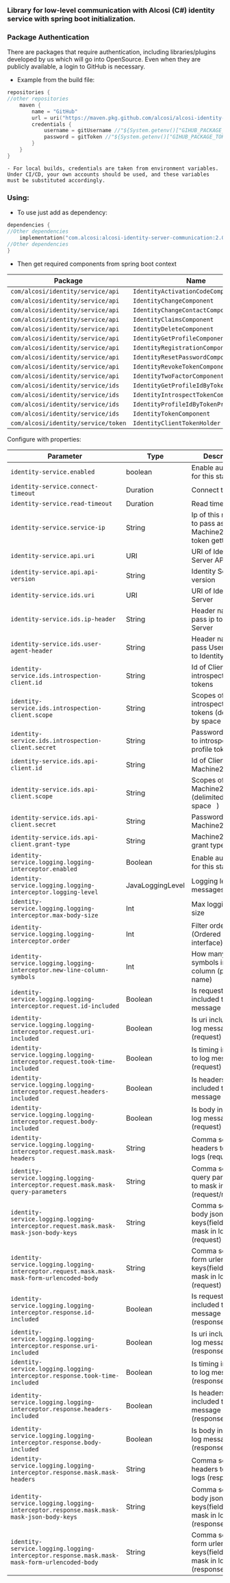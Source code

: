 ### Library for low-level communication with Alcosi (C#) identity service with spring boot initialization.

### Package Authentication
There are packages that require authentication, including libraries/plugins developed by us which will go into OpenSource. Even when they are publicly available, a login to GitHub is necessary.
- Example from the build file:

````kotlin
repositories {
//other repositories
    maven {
        name = "GitHub"
        url = uri("https://maven.pkg.github.com/alcosi/alcosi-identity-server-communication")
        credentials {
            username = gitUsername //"${System.getenv()["GIHUB_PACKAGE_USERNAME"]}"
            password = gitToken //"${System.getenv()["GIHUB_PACKAGE_TOKEN"]}"
        }
    }
}
````
    - For local builds, credentials are taken from environment variables. Under CI/CD, your own accounts should be used, and these variables must be substituted accordingly.


### Using:

- To use just add as dependency:

````kotlin
dependencies {
//Other dependencies
    implementation("com.alcosi:alcosi-identity-server-communication:2.02-RELEASE")
//Other dependencies
}
````



- Then get required components from spring boot context

| Package                             | Name                                   |
|-------------------------------------|----------------------------------------|
| `com/alcosi/identity/service/api`   | `IdentityActivationCodeComponent`      |
| `com/alcosi/identity/service/api`   | `IdentityChangeComponent`              |
| `com/alcosi/identity/service/api`   | `IdentityChangeContactComponent`       |
| `com/alcosi/identity/service/api`   | `IdentityClaimsComponent`              |
| `com/alcosi/identity/service/api`   | `IdentityDeleteComponent`              |
| `com/alcosi/identity/service/api`   | `IdentityGetProfileComponent`          |
| `com/alcosi/identity/service/api`   | `IdentityRegistrationComponent`        |
| `com/alcosi/identity/service/api`   | `IdentityResetPasswordComponent`       |
| `com/alcosi/identity/service/api`   | `IdentityRevokeTokenComponent`         |
| `com/alcosi/identity/service/api`   | `IdentityTwoFactorComponent`           |
| `com/alcosi/identity/service/ids`   | `IdentityGetProfileIdByTokenComponent` |
| `com/alcosi/identity/service/ids`   | `IdentityIntrospectTokenComponent`     |
| `com/alcosi/identity/service/ids`   | `IdentityProfileIdByTokenProvider`     |
| `com/alcosi/identity/service/ids`   | `IdentityTokenComponent`               |
| `com/alcosi/identity/service/token` | `IdentityClientTokenHolder`            |

Configure with properties:

| Parameter                                                                                   | Type             | Description                                                             |
|---------------------------------------------------------------------------------------------|------------------|-------------------------------------------------------------------------|
| `identity-service.enabled`                                                                  | boolean          | Enable autoconfig for this starter                                      |
| `identity-service.connect-timeout`                                                          | Duration         | Connect timeout                                                         |
| `identity-service.read-timeout`                                                             | Duration         | Read timeout                                                            |
| `identity-service.service-ip`                                                               | String           | Ip of this machine to pass as Ip for Machine2Machine token getting      |
| `identity-service.api.uri`                                                                  | URI              | URI of Identity Server API                                              |
| `identity-service.api.api-version`                                                          | String           | Identity Server Api version                                             |
| `identity-service.ids.uri`                                                                  | URI              | URI of Identity Server                                                  |
| `identity-service.ids.ip-header`                                                            | String           | Header name to pass ip to           Identity Server                     |
| `identity-service.ids.user-agent-header`                                                    | String           | Header name to pass User-Agent to           Identity Server             |
| `identity-service.ids.introspection-client.id`                                              | String           | Id of Client to introspect profile tokens                               |
| `identity-service.ids.introspection-client.scope`                                           | String           | Scopes of Client to introspect profile tokens  (delimited by space ` `) |
| `identity-service.ids.introspection-client.secret`                                          | String           | Password of Client to introspect profile tokens                         |
| `identity-service.ids.api-client.id`                                                        | String           | Id of Client Machine2Machine                                            |
| `identity-service.ids.api-client.scope`                                                     | String           | Scopes of Client Machine2Machine  (delimited by space ` `)              |
| `identity-service.ids.api-client.secret`                                                    | String           | Password of Client Machine2Machine                                      |
| `identity-service.ids.api-client.grant-type`                                                | String           | Machine2Machine grant type                                              |
| `identity-service.logging.logging-interceptor.enabled`                                      | Boolean          | Enable autoconfig for this starter                                      |
| `identity-service.logging.logging-interceptor.logging-level`                                | JavaLoggingLevel | Logging level of messages                                               |
| `identity-service.logging.logging-interceptor.max-body-size`                                | Int              | Max logging body size                                                   |
| `identity-service.logging.logging-interceptor.order`                                        | Int              | Filter order (Ordered interface)                                        |
| `identity-service.logging.logging-interceptor.new-line-column-symbols`                      | Int              | How many symbols in first column (param name)                           |
| `identity-service.logging.logging-interceptor.request.id-included`                          | Boolean          | Is request id included to log message (request)                         |
| `identity-service.logging.logging-interceptor.request.uri-included`                         | Boolean          | Is uri included to log message (request)                                |
| `identity-service.logging.logging-interceptor.request.took-time-included`                   | Boolean          | Is timing included to log message (request)                             |
| `identity-service.logging.logging-interceptor.request.headers-included`                     | Boolean          | Is headers included to log message (request)                            |
| `identity-service.logging.logging-interceptor.request.body-included`                        | Boolean          | Is body included to log message (request)                               |
| `identity-service.logging.logging-interceptor.request.mask.mask-headers`                    | String           | Comma separated headers to mask in logs (request)                       |
| `identity-service.logging.logging-interceptor.request.mask.mask-query-parameters`           | String           | Comma separated query parameters to mask in logs (request/response)     |
| `identity-service.logging.logging-interceptor.request.mask.mask-mask-json-body-keys`        | String           | Comma separated body json keys(fields) to mask in logs (request)        |
| `identity-service.logging.logging-interceptor.request.mask.mask-mask-form-urlencoded-body`  | String           | Comma separated form urlencoded keys(fields) to mask in logs (request)  |
| `identity-service.logging.logging-interceptor.response.id-included`                         | Boolean          | Is request id included to log message (response)                        |
| `identity-service.logging.logging-interceptor.response.uri-included`                        | Boolean          | Is uri included to log message (response)                               |
| `identity-service.logging.logging-interceptor.response.took-time-included`                  | Boolean          | Is timing included to log message (response)                            |
| `identity-service.logging.logging-interceptor.response.headers-included`                    | Boolean          | Is headers included to log message (response)                           |
| `identity-service.logging.logging-interceptor.response.body-included`                       | Boolean          | Is body included to log message (response)                              |
| `identity-service.logging.logging-interceptor.response.mask.mask-headers`                   | String           | Comma separated headers to mask in logs (response)                      |
| `identity-service.logging.logging-interceptor.response.mask.mask-mask-json-body-keys`       | String           | Comma separated body json keys(fields) to mask in logs (response)       |
| `identity-service.logging.logging-interceptor.response.mask.mask-mask-form-urlencoded-body` | String           | Comma separated form urlencoded keys(fields) to mask in logs (response) |


